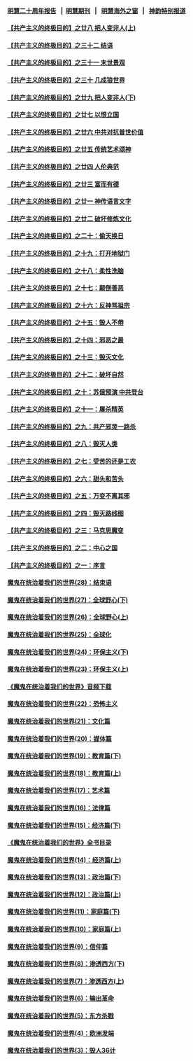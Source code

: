 #### [明慧二十周年报告](https://github.com/gfw-breaker/mh-reports/blob/master/README.md?t=07180936) &nbsp;&nbsp;|&nbsp;&nbsp;[明慧期刊](https://github.com/gfw-breaker/mh-qikan) &nbsp;&nbsp;|&nbsp;&nbsp; [明慧海外之窗](https://github.com/gfw-breaker/mh-news/blob/master/README.md?t=07180936) &nbsp;&nbsp;|&nbsp;&nbsp; [神韵特别报道](https://github.com/gfw-breaker/mh-news/blob/master/shenyun.md?t=07180936) 

#### [【共产主义的终极目的】之廿八 把人变非人(上)](../pages/nsc422/n11340492.md?t=07180936) 

#### [【共产主义的终极目的】之三十二 结语](../pages/nsc422/n11360535.md?t=07180936) 

#### [【共产主义的终极目的】之三十一 末世景观](../pages/nsc422/n11351129.md?t=07180936) 

#### [【共产主义的终极目的】之三十 几成狼世界](../pages/nsc422/n11348280.md?t=07180936) 

#### [【共产主义的终极目的】之廿九 把人变非人(下)](../pages/nsc422/n11344140.md?t=07180936) 

#### [【共产主义的终极目的】之廿七 以恨立国](../pages/nsc422/n11336944.md?t=07180936) 

#### [【共产主义的终极目的】之廿六 中共对抗普世价值](../pages/nsc422/n11324785.md?t=07180936) 

#### [【共产主义的终极目的】之廿五 传统艺术颂神](../pages/nsc422/n11296396.md?t=07180936) 

#### [【共产主义的终极目的】之廿四 人伦典范](../pages/nsc422/n11296397.md?t=07180936) 

#### [【共产主义的终极目的】之廿三 富而有德](../pages/nsc422/n11283598.md?t=07180936) 

#### [【共产主义的终极目的】之廿一 神传语言文字](../pages/nsc422/n11263265.md?t=07180936) 

#### [【共产主义的终极目的】之廿二 破坏修炼文化](../pages/nsc422/n11245728.md?t=07180936) 

#### [【共产主义的终极目的】之二十：偷天换日](../pages/nsc422/n11238846.md?t=07180936) 

#### [【共产主义的终极目的】之十九：打开地狱门](../pages/nsc422/n11206376.md?t=07180936) 

#### [【共产主义的终极目的】之十八：柔性洗脑](../pages/nsc422/n11199994.md?t=07180936) 

#### [【共产主义的终极目的】之十七：颠倒善恶](../pages/nsc422/n11179782.md?t=07180936) 

#### [【共产主义的终极目的】之十六：反神骂祖宗](../pages/nsc422/n11166798.md?t=07180936) 

#### [【共产主义的终极目的】之十五：毁人不倦](../pages/nsc422/n11166792.md?t=07180936) 

#### [【共产主义的终极目的】之十四：邪恶之最](../pages/nsc422/n11150249.md?t=07180936) 

#### [【共产主义的终极目的】之十三：毁灭文化](../pages/nsc422/n11135227.md?t=07180936) 

#### [【共产主义的终极目的】之十二：破坏自然](../pages/nsc422/n11135214.md?t=07180936) 

#### [【共产主义的终极目的】之十：苏俄预演 中共登台](../pages/nsc422/n11118424.md?t=07180936) 

#### [【共产主义的终极目的】之十一：屠杀精英](../pages/nsc422/n11118442.md?t=07180936) 

#### [【共产主义的终极目的】之九：共产邪灵一路杀](../pages/nsc422/n11114139.md?t=07180936) 

#### [【共产主义的终极目的】之八：毁灭人类](../pages/nsc422/n11108503.md?t=07180936) 

#### [【共产主义的终极目的】之七：受苦的还是工农](../pages/nsc422/n11101809.md?t=07180936) 

#### [【共产主义的终极目的】之六：甜头和苦头](../pages/nsc422/n11096971.md?t=07180936) 

#### [【共产主义的终极目的】之五：万变不离其邪](../pages/nsc422/n11091285.md?t=07180936) 

#### [【共产主义的终极目的】之四：毁灭路线图](../pages/nsc422/n11086284.md?t=07180936) 

#### [【共产主义的终极目的】之三：马克思魔变](../pages/nsc422/n11061941.md?t=07180936) 

#### [【共产主义的终极目的】之二：中心之国](../pages/nsc422/n11047728.md?t=07180936) 

#### [【共产主义的终极目的】之一：序言](../pages/nsc422/n11086077.md?t=07180936) 

#### [魔鬼在统治着我们的世界(28)：结束语](../pages/nsc422/n10936246.md?t=07180936) 

#### [魔鬼在统治着我们的世界(27)：全球野心(下)](../pages/nsc422/n10928319.md?t=07180936) 

#### [魔鬼在统治着我们的世界(26)：全球野心(上)](../pages/nsc422/n10900318.md?t=07180936) 

#### [魔鬼在统治着我们的世界(25)：全球化](../pages/nsc422/n10788205.md?t=07180936) 

#### [魔鬼在统治着我们的世界(24)：环保主义(下)](../pages/nsc422/n10695307.md?t=07180936) 

#### [魔鬼在统治着我们的世界(23)：环保主义(上)](../pages/nsc422/n10688613.md?t=07180936) 

#### [《魔鬼在统治着我们的世界》音频下载](../pages/nsc422/n10635553.md?t=07180936) 

#### [魔鬼在统治着我们的世界(22)：恐怖主义](../pages/nsc422/n10614727.md?t=07180936) 

#### [魔鬼在统治着我们的世界(21)：文化篇](../pages/nsc422/n10597706.md?t=07180936) 

#### [魔鬼在统治着我们的世界(20)：媒体篇](../pages/nsc422/n10586579.md?t=07180936) 

#### [魔鬼在统治着我们的世界(19)：教育篇(下)](../pages/nsc422/n10564808.md?t=07180936) 

#### [魔鬼在统治着我们的世界(18)：教育篇(上)](../pages/nsc422/n10526970.md?t=07180936) 

#### [魔鬼在统治着我们的世界(17)：艺术篇](../pages/nsc422/n10499093.md?t=07180936) 

#### [魔鬼在统治着我们的世界(16)：法律篇](../pages/nsc422/n10485969.md?t=07180936) 

#### [魔鬼在统治着我们的世界(15)：经济篇(下)](../pages/nsc422/n10469975.md?t=07180936) 

#### [《魔鬼在统治着我们的世界》全书目录](../pages/nsc422/n10464261.md?t=07180936) 

#### [魔鬼在统治着我们的世界(14)：经济篇(上)](../pages/nsc422/n10457370.md?t=07180936) 

#### [魔鬼在统治着我们的世界(13)：政治篇(下)](../pages/nsc422/n10448270.md?t=07180936) 

#### [魔鬼在统治着我们的世界(12)：政治篇(上)](../pages/nsc422/n10444576.md?t=07180936) 

#### [魔鬼在统治着我们的世界(11)：家庭篇(下)](../pages/nsc422/n10440961.md?t=07180936) 

#### [魔鬼在统治着我们的世界(10)：家庭篇(上)](../pages/nsc422/n10435448.md?t=07180936) 

#### [魔鬼在统治着我们的世界(9)：信仰篇](../pages/nsc422/n10432159.md?t=07180936) 

#### [魔鬼在统治着我们的世界(8)：渗透西方(下)](../pages/nsc422/n10429603.md?t=07180936) 

#### [魔鬼在统治着我们的世界(7)：渗透西方(上)](../pages/nsc422/n10426013.md?t=07180936) 

#### [魔鬼在统治着我们的世界(6)：输出革命](../pages/nsc422/n10421536.md?t=07180936) 

#### [魔鬼在统治着我们的世界(5)：东方杀戮](../pages/nsc422/n10417707.md?t=07180936) 

#### [魔鬼在统治着我们的世界(4)：欧洲发端](../pages/nsc422/n10414890.md?t=07180936) 

#### [魔鬼在统治着我们的世界(3)：毁人36计](../pages/nsc422/n10411583.md?t=07180936) 

